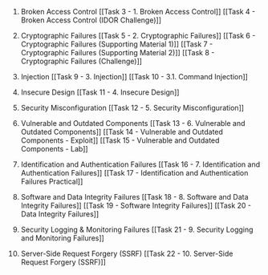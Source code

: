 1. Broken Access Control
[[Task 3 - 1. Broken Access Control]]
[[Task 4 - Broken Access Control (IDOR Challenge)]]

2. Cryptographic Failures
[[Task 5 - 2. Cryptographic Failures]]
[[Task 6 - Cryptographic Failures (Supporting Material 1)]]
[[Task 7 - Cryptographic Failures (Supporting Material 2)]]
[[Task 8 - Cryptographic Failures (Challenge)]]

3. Injection
[[Task 9 - 3. Injection]]
[[Task 10 - 3.1. Command Injection]]

4. Insecure Design
[[Task 11 - 4. Insecure Design]]

5. Security Misconfiguration
[[Task 12 - 5. Security Misconfiguration]]

6. Vulnerable and Outdated Components
[[Task 13 - 6. Vulnerable and Outdated Components]]
[[Task 14 - Vulnerable and Outdated Components - Exploit]]
[[Task 15 - Vulnerable and Outdated Components - Lab]]

7. Identification and Authentication Failures
[[Task 16 - 7.  Identification and Authentication Failures]]
[[Task 17 - Identification and Authentication Failures Practical]]

8. Software and Data Integrity Failures
[[Task 18 - 8. Software and Data Integrity Failures]]
[[Task 19 - Software Integrity Failures]]
[[Task 20 - Data Integrity Failures]]

9. Security Logging & Monitoring Failures
[[Task 21 - 9. Security Logging and Monitoring Failures]]

10. Server-Side Request Forgery (SSRF)
[[Task 22 - 10. Server-Side Request Forgery (SSRF)]]
